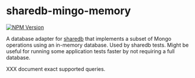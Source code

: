 # sharedb-mingo-memory

  [![NPM Version](https://img.shields.io/npm/v/sharedb-mingo-memory.svg)](https://npmjs.org/package/sharedb-mingo-mongo)

A database adapter for [sharedb](https://github.com/share/sharedb)
that implements a subset of Mongo operations using an in-memory
database. Used by sharedb tests. Might be useful for running some
application tests faster by not requiring a full database.

XXX document exact supported queries.